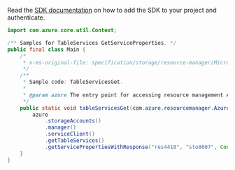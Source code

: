 Read the [SDK documentation](https://github.com/Azure/azure-sdk-for-java/blob/azure-resourcemanager_2.15.0/sdk/resourcemanager/azure-resourcemanager/README.md) on how to add the SDK to your project and authenticate.

```java
import com.azure.core.util.Context;

/** Samples for TableServices GetServiceProperties. */
public final class Main {
    /*
     * x-ms-original-file: specification/storage/resource-manager/Microsoft.Storage/stable/2021-09-01/examples/TableServicesGet.json
     */
    /**
     * Sample code: TableServicesGet.
     *
     * @param azure The entry point for accessing resource management APIs in Azure.
     */
    public static void tableServicesGet(com.azure.resourcemanager.AzureResourceManager azure) {
        azure
            .storageAccounts()
            .manager()
            .serviceClient()
            .getTableServices()
            .getServicePropertiesWithResponse("res4410", "sto8607", Context.NONE);
    }
}
```

